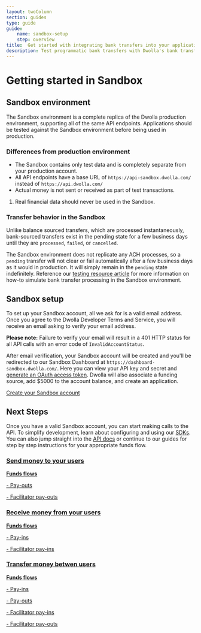 ```yaml
---
layout: twoColumn
section: guides
type: guide
guide:
    name: sandbox-setup
    step: overview
title:  Get started with integrating bank transfers into your application
description: Test programmatic bank transfers with Dwolla's bank transfer API in our developer sandbox.
---
```


# Getting started in Sandbox

## Sandbox environment

The Sandbox environment is a complete replica of the Dwolla production environment, supporting all of the same API endpoints. Applications should be tested against the Sandbox environment before being used in production.

### Differences from production environment

- The Sandbox contains only test data and is completely separate from your production account.
- All API endpoints have a base URL of `https://api-sandbox.dwolla.com/` instead of `https://api.dwolla.com/`
- Actual money is not sent or received as part of test transactions.

<ol class = "alerts">
    <li class="alert icon-alert-info">
        Real financial data should never be used in the Sandbox.
    </li>
</ol>

### Transfer behavior in the Sandbox

Unlike balance sourced transfers, which are processed instantaneously, bank-sourced transfers exist in the pending state for a few business days until they are `processed`, `failed`, or `cancelled`.

The Sandbox environment does not replicate any ACH processes, so a `pending` transfer will not clear or fail automatically after a few business days as it would in production. It will simply remain in the `pending` state indefinitely. Reference our [testing resource article](/resources/testing.html) for more information on how-to simulate bank transfer processing in the Sandbox environment.

## Sandbox setup

To set up your Sandbox account, all we ask for is a valid email address. Once you agree to the Dwolla Developer Terms and Service, you will receive an email asking to verify your email address.

**Please note:** Failure to verify your email will result in a 401 HTTP status for all API calls with an error code of `InvalidAccountStatus`.

After email verification, your Sandbox account will be created and you'll be redirected to our Sandbox Dashboard at `https://dashboard-sandbox.dwolla.com/`. Here you can view your API key and secret and [generate an OAuth access token](/resources/token-generator.html). Dwolla will also associate a funding source, add $5000 to the account balance, and create an application.

<a href="https://accounts-sandbox.dwolla.com" target="_blank" class="btn secondary large">Create your Sandbox account</a>

## Next Steps

Once you have a valid Sandbox account, you can start making calls to the API. To simplify development, learn about configuring and using our [SDKs](/pages/sdks.html). You can also jump straight into the [API docs](https://docsv2.dwolla.com/) or continue to our guides for step by step instructions for your appropriate funds flow.

<nav class="grid-nav">
    <a href="/guides/send-money" class="icon-guides-send-small grid-nav__item">
        <h3>Send money to your users</h3>
        <p><strong>Funds flows</strong></p>
        <p>-  Pay-outs</p>
        <p>-  Facilitator pay-outs</p>
    </a>
    <a href="/guides/receive-money" class="icon-guides-receive-small grid-nav__item">
        <h3>Receive money from your users</h3>
        <p><strong>Funds flows</strong></p>
        <p>-  Pay-ins</p>
        <p>-  Facilitator pay-ins</p>
    </a>
    <a href="/guides/transfer-money-between-users" class="icon-guides-transfer-small grid-nav__item">
        <h3>Transfer money betwen users</h3>
        <p><strong>Funds flows</strong></p>
        <p>-  Pay-ins</p>
        <p>-  Pay-outs</p>
        <p>-  Facilitator pay-ins</p>
        <p>-  Facilitator pay-outs</p>
    </a>
</nav>
